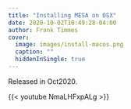 ```yaml
---
title: "Installing MESA on OSX"
date: 2020-10-02T10:49:28-04:00
author: Frank Timmes
cover:
  image: images/install-macos.png
  caption: ""
  hiddenInSingle: true
---
```


Released in Oct2020.

{{< youtube NmaLHFxpALg >}}
